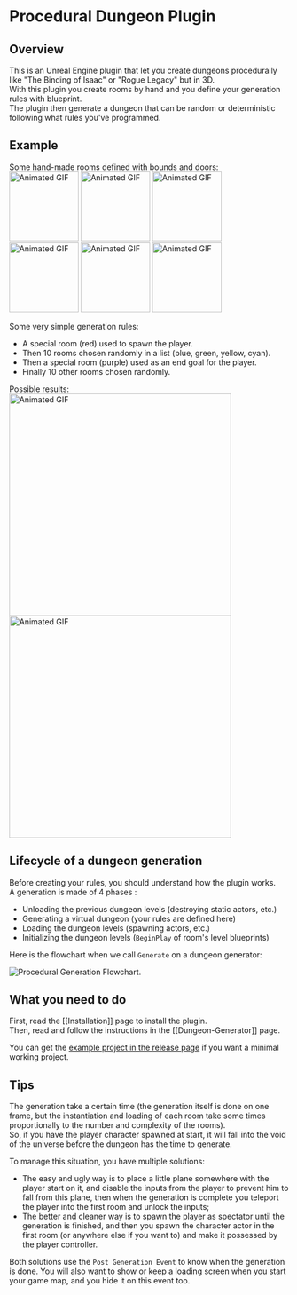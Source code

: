 # Procedural Dungeon Plugin

## Overview
This is an Unreal Engine plugin that let you create dungeons procedurally like "The Binding of Isaac" or "Rogue Legacy" but in 3D.\
With this plugin you create rooms by hand and you define your generation rules with blueprint.\
The plugin then generate a dungeon that can be random or deterministic following what rules you've programmed. 

## Example

Some hand-made rooms defined with bounds and doors:\
<img src="Images/ProceduralDungeonDemo_RoomSpawn.gif" alt="Animated GIF" width="125"/>
<img src="Images/ProceduralDungeonDemo_RoomA.gif" alt="Animated GIF" width="125"/>
<img src="Images/ProceduralDungeonDemo_RoomB.gif" alt="Animated GIF" width="125"/>
<img src="Images/ProceduralDungeonDemo_RoomC.gif" alt="Animated GIF" width="125"/>
<img src="Images/ProceduralDungeonDemo_RoomD.gif" alt="Animated GIF" width="125"/>
<img src="Images/ProceduralDungeonDemo_RoomExit.gif" alt="Animated GIF" width="125"/>

Some very simple generation rules:
- A special room (red) used to spawn the player.
- Then 10 rooms chosen randomly in a list (blue, green, yellow, cyan).
- Then a special room (purple) used as an end goal for the player.
- Finally 10 other rooms chosen randomly.

Possible results:\
<img src="Images/ProceduralDungeonResult.gif" alt="Animated GIF" width="400"/>
<img src="Images/ProceduralDungeonResult2.gif" alt="Animated GIF" width="400"/>

## Lifecycle of a dungeon generation
Before creating your rules, you should understand how the plugin works.\
A generation is made of 4 phases : 
- Unloading the previous dungeon levels (destroying static actors, etc.)
- Generating a virtual dungeon (your rules are defined here)
- Loading the dungeon levels (spawning actors, etc.)
- Initializing the dungeon levels (`BeginPlay` of room's level blueprints)

Here is the flowchart when we call `Generate` on a dungeon generator:

<picture>
  <source media="(prefers-color-scheme: dark)" srcset="https://raw.githubusercontent.com/wiki/BenPyton/ProceduralDungeon/Images/Flowchart_Dark.svg">
  <img alt="Procedural Generation Flowchart." src="https://raw.githubusercontent.com/wiki/BenPyton/ProceduralDungeon/Images/Flowchart_Light.svg">
</picture>

## What you need to do
First, read the [[Installation]] page to install the plugin.\
Then, read and follow the instructions in the [[Dungeon-Generator]] page.

You can get the [example project in the release page](https://github.com/BenPyton/ProceduralDungeon/releases/tag/v2.0.1) if you want a minimal working project.

## Tips
The generation take a certain time (the generation itself is done on one frame, but the instantiation and loading of each room take some times proportionally to the number and complexity of the rooms).<br/>
So, if you have the player character spawned at start, it will fall into the void of the universe before the dungeon has the time to generate.

To manage this situation, you have multiple solutions:
- The easy and ugly way is to place a little plane somewhere with the player start on it, and disable the inputs from the player to prevent him to fall from this plane, then when the generation is complete you teleport the player into the first room and unlock the inputs;
- The better and cleaner way is to spawn the player as spectator until the generation is finished, and then you spawn the character actor in the first room (or anywhere else if you want to) and make it possessed by the player controller.

Both solutions use the `Post Generation Event` to know when the generation is done.
You will also want to show or keep a loading screen when you start your game map, and you hide it on this event too.


